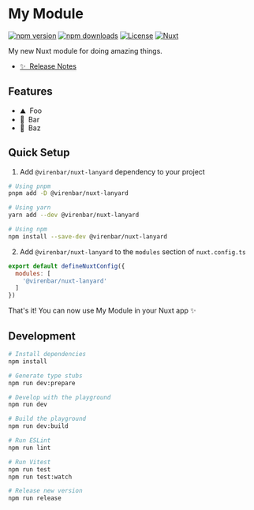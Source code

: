 <!--
Get your module up and running quickly.

Find and replace all on all files (CMD+SHIFT+F):
- Name: My Module
- Package name: @virenbar/nuxt-lanyard
- Description: My new Nuxt module
-->

# My Module

[![npm version][npm-version-src]][npm-version-href]
[![npm downloads][npm-downloads-src]][npm-downloads-href]
[![License][license-src]][license-href]
[![Nuxt][nuxt-src]][nuxt-href]

My new Nuxt module for doing amazing things.

- [✨ &nbsp;Release Notes](/CHANGELOG.md)
<!-- - [🏀 Online playground](https://stackblitz.com/github/virenbar/nuxt-lanyard?file=playground%2Fapp.vue) -->
<!-- - [📖 &nbsp;Documentation](https://example.com) -->

## Features

<!-- Highlight some of the features your module provide here -->
- ⛰ &nbsp;Foo
- 🚠 &nbsp;Bar
- 🌲 &nbsp;Baz

## Quick Setup

1. Add `@virenbar/nuxt-lanyard` dependency to your project

```bash
# Using pnpm
pnpm add -D @virenbar/nuxt-lanyard

# Using yarn
yarn add --dev @virenbar/nuxt-lanyard

# Using npm
npm install --save-dev @virenbar/nuxt-lanyard
```

2. Add `@virenbar/nuxt-lanyard` to the `modules` section of `nuxt.config.ts`

```js
export default defineNuxtConfig({
  modules: [
    '@virenbar/nuxt-lanyard'
  ]
})
```

That's it! You can now use My Module in your Nuxt app ✨

## Development

```bash
# Install dependencies
npm install

# Generate type stubs
npm run dev:prepare

# Develop with the playground
npm run dev

# Build the playground
npm run dev:build

# Run ESLint
npm run lint

# Run Vitest
npm run test
npm run test:watch

# Release new version
npm run release
```

<!-- Badges -->
[npm-version-src]: https://img.shields.io/npm/v/@virenbar/nuxt-lanyard/latest.svg?style=flat&colorA=18181B&colorB=28CF8D
[npm-version-href]: https://npmjs.com/package/@virenbar/nuxt-lanyard

[npm-downloads-src]: https://img.shields.io/npm/dm/@virenbar/nuxt-lanyard.svg?style=flat&colorA=18181B&colorB=28CF8D
[npm-downloads-href]: https://npmjs.com/package/@virenbar/nuxt-lanyard

[license-src]: https://img.shields.io/npm/l/@virenbar/nuxt-lanyard.svg?style=flat&colorA=18181B&colorB=28CF8D
[license-href]: https://npmjs.com/package/@virenbar/nuxt-lanyard

[nuxt-src]: https://img.shields.io/badge/Nuxt-18181B?logo=nuxt.js
[nuxt-href]: https://nuxt.com
